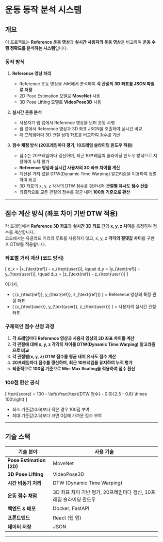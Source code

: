 # **운동 동작 분석 시스템**   

## **개요**  
이 프로젝트는 **Reference 운동 영상**과 **실시간 사용자의 운동 영상**을 비교하여 **운동 수행 정확도를 분석하는 시스템**입니다.  

### **동작 방식**  
1. **Reference 영상 처리**  
   - Reference 운동 영상을 서버에서 분석하여 **각 관절의 3D 좌표를 JSON 파일로 저장**  
   - 2D Pose Estimation 모델로 **MoveNet** 사용  
   - 3D Pose Lifting 모델로 **VideoPose3D** 사용  

2. **실시간 운동 분석**  
   - 사용자가 웹 앱에서 Reference 영상을 보며 운동 수행  
   - 웹 앱에서 Reference 영상과 3D 좌표 JSON을 호출하여 실시간 비교  
   - 매 프레임마다 3D 관절 상대 좌표를 비교하여 점수를 계산  

3. **점수 채점 방식 (20프레임마다 평가, 10프레임 슬라이딩 윈도우 적용)**  
   - 점수는 20프레임마다 갱신하며, 최근 10프레임씩 슬라이딩 윈도우 방식으로 저장하여 누적 평가  
   - **Reference 영상과 실시간 사용자의 3D 좌표 차이를 계산**  
   - 계산된 거리 값을 DTW(Dynamic Time Warping) 알고리즘을 이용하여 정렬하여 비교  
   - 3D 좌표의 x, y, z 각각의 DTW 점수를 평균내어 **관절별 유사도 점수 산출**  
   - 최종적으로 모든 관절의 점수를 평균 내어 **100점 기준으로 환산**  

---

## **점수 계산 방식 (좌표 차이 기반 DTW 적용)**  
각 프레임에서 **Reference 3D 좌표**와 **실시간 3D 좌표** 간의 **x, y, z 차이**를 측정하여 점수를 계산합니다.  
코드에서는 유클리드 거리의 루트를 사용하지 않고, x, y, z **각각의 절댓값 차이**를 구한 후 DTW를 적용합니다.

### **좌표별 거리 계산 (코드 방식)**
\[
d_x = |x_{\text{ref}} - x_{\text{user}}|, \quad
d_y = |y_{\text{ref}} - y_{\text{user}}|, \quad
d_z = |z_{\text{ref}} - z_{\text{user}}|
\]

여기서,  
- \( (x_{\text{ref}}, y_{\text{ref}}, z_{\text{ref}}) \) = Reference 영상의 특정 관절 좌표  
- \( (x_{\text{user}}, y_{\text{user}}, z_{\text{user}}) \) = 사용자의 실시간 관절 좌표  

### **구체적인 점수 산정 과정**  
1. **각 프레임마다 Reference 영상과 사용자 영상의 3D 좌표 차이를 계산**  
2. **각 관절에 대해 x, y, z 각각의 차이를 DTW(Dynamic Time Warping) 알고리즘으로 비교**  
3. **각 관절별(x, y, z) DTW 점수를 평균 내어 유사도 점수 계산**  
4. **20프레임마다 점수를 갱신하며, 최근 10프레임을 유지하여 누적 평가**  
5. **최종적으로 100점 기준으로 Min-Max Scaling을 적용하여 점수 환산**  

### **100점 환산 공식**
\[
\text{score} = 100 - \left(\frac{\text{DTW 점수} - 0.6}{2.5 - 0.6} \times 100\right)
\]
- 최소 기준값(0.6)보다 작은 경우 100점 부여  
- 최대 기준값(2.5)보다 크면 0점에 가까운 점수 부여  

---

## **기술 스택**  

| 기술 분야        | 사용 기술 |
|----------------|----------|
| **Pose Estimation (2D)**  | MoveNet |
| **3D Pose Lifting**  | VideoPose3D |
| **시간 비동기 처리**  | DTW (Dynamic Time Warping) |
| **운동 점수 채점**  | 3D 좌표 차이 기반 평가, 20프레임마다 갱신, 10프레임 슬라이딩 윈도우 |
| **백엔드 & 배포**  | Docker, FastAPI |
| **프론트엔드**  | React (웹 앱) |
| **데이터 저장**  | JSON |

---
